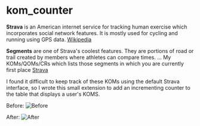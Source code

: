# kom_counter

**Strava** is an American internet service for tracking human exercise which incorporates social network features. It is mostly used for cycling and running using GPS data. [Wikipedia](https://en.wikipedia.org/wiki/Strava)

**Segments** are one of Strava's coolest features. They are portions of road or trail created by members where athletes can compare times.
...
My KOMs/QOMs/CRs which lists those segments in which you are currently first place [Strava](https://support.strava.com/hc/en-us/articles/216918167-Strava-Segments)

I found it difficult to keep track of these KOMs using the default Strava interface, so I wrote this small extension to add an incrementing counter to the table that displays a user's KOMS.

Before:
![Before](https://user-images.githubusercontent.com/6465753/141687712-23fc48a0-ac7d-44d9-8c45-ff3b6bf1187f.png)

After:
![After](https://user-images.githubusercontent.com/6465753/141687715-1f8cfcd9-3135-474c-8618-6292f8b8366c.png)
